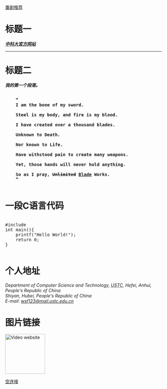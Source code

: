 <!DOCTYPE html>
<html>
<head>
<meta charset="utf-8"><!--meta元素，指定网页的各种信息-->
<meta name="author" content="Shaofeng Wu">
<meta name="keywords" content="Shaofeng%20Wu, 伍少枫, personal, 个人主页">
<meta name="description" content="personal%20website%20of%20Shaofeng%20Wu"> 
<title>wsf的测试页面</title>
<link rel="shortcut icon" href="https://raw.githubusercontent.com/ShaofengWu123/ShaofengWu123.github.io/main/emilia.jpg"/>
</head>
<body>
 
<a href="#anime">番剧推荐</a><!--链接，来到页面某个id指定的位置-->
    
<h1>标题一</h1><!--链接，并且在新页面打开-->
<a href="https://ustc.edu.cn/" target="_blank"><b><i>中科大官方网站</b></i> </a><br>

<hr><!--分割线-->

<h1>标题二</h1><!--强调内容-->
<p><strong><em>我的第一个段落。</em></strong></p>

<pre><b><!--预格式-->
    <q><!--引用-->
    I am the bone of my sword.

    Steel is my body, and fire is my blood.

    I have created over a thousand blades.

    Unknown to Death.
    
    Nor known to Life.

    Have withstood pain to create many weapons.
    
    Yet, those hands will never hold anything.
    
    So as I pray, <del>Unlimited</del> <ins>Blade</ins> Works.<!--删除与下划线-->
    </q>
    </b>
</pre>

<h1>一段C语言代码</h1><!--计算机代码-->
<pre>
<samp>
#include <stdio.h>
int main(){
    printf("Hello World!");
    return 0;
}
</samp>
</pre>

<h1>个人地址</h1><!--地址标签-->
<address>
Department of Computer Science and Technology, <abbr title="University of Science and Technology of China">USTC</abbr>, Hefei, Anhui, People's Republic of China<br><!--缩写-->
Shiyan, Hubei, People's Republic of China<br>
E-mail: <a href="mailto:wsf123@mail.ustc.edu.cn;1234@qq.com?subject=Hello%20again&cc=google@gmail.com&bcc=123@qq.com&body=Keep%20coding%20everyday!" target="_top">wsf123@mail.ustc.edu.cn</a><!--用20%代替空格保证浏览器能正确显示内容，subject用于定义邮件标题-->
</address>
 
<h1><a id="anime">图片链接</a></h1>
<a href="https://www.bilibili.com/bangumi/play/ep307056/" target="_blank">
<img border="0" src="https://raw.githubusercontent.com/ShaofengWu123/ShaofengWu123.github.io/main/emilia.jpg" alt="Video website" width="128" height="128">
</a>

<a href="https://1" target="_blank" rel="noopener noreferrer">空连接</a><!--防止打开其他网页，因为恶意程序会修改空页面-->


</body>

<base href="http://www.runoob.com/" target="_blank">

</html>
